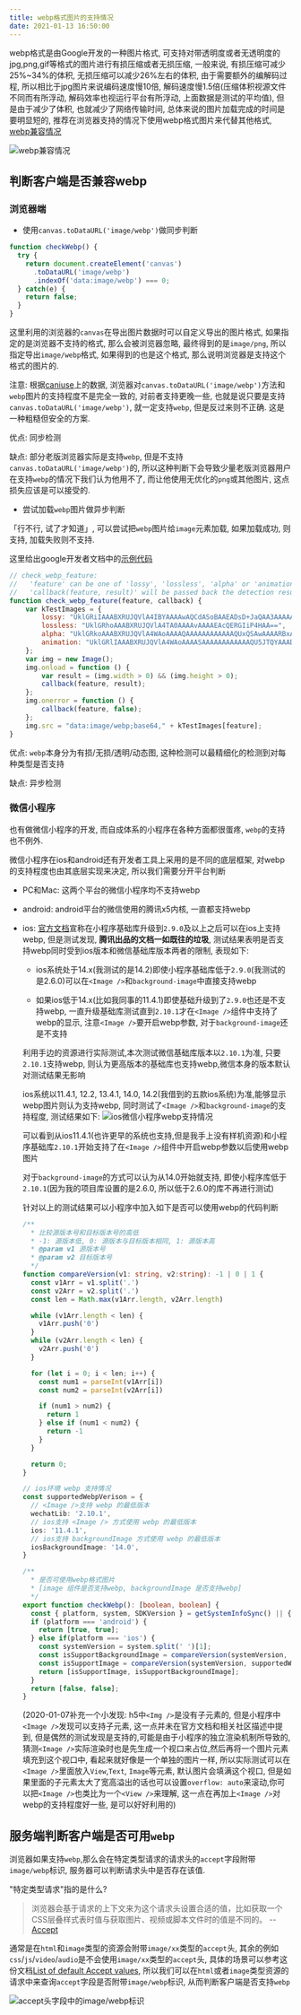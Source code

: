 ```yaml
---
title: webp格式图片的支持情况
date: 2021-01-13 16:50:00
---
```


webp格式是由Google开发的一种图片格式, 可支持对带透明度或者无透明度的jpg,png,gif等格式的图片进行有损压缩或者无损压缩, 一般来说, 有损压缩可减少25%~34%的体积, 无损压缩可以减少26%左右的体积, 由于需要额外的编解码过程, 所以相比于jpg图片来说编码速度慢10倍, 解码速度慢1.5倍(压缩体积视源文件不同而有所浮动, 解码效率也视运行平台有所浮动, 上面数据是测试的平均值), 但是由于减少了体积, 也就减少了网络传输时间, 总体来说的图片加载完成的时间是要明显短的, 推荐在浏览器支持的情况下使用webp格式图片来代替其他格式, [webp兼容情况](https://caniuse.com/?search=webp)

![webp兼容情况](/img/20220113153746.png)

## 判断客户端是否兼容webp

### 浏览器端

- 使用`canvas.toDataURL('image/webp')`做同步判断

```js
function checkWebp() {
  try {
    return document.createElement('canvas')
      .toDataURL('image/webp')
      .indexOf('data:image/webp') === 0;
  } catch(e) {
    return false;
  }
}
```

这里利用的浏览器的`canvas`在导出图片数据时可以自定义导出的图片格式, 如果指定的是浏览器不支持的格式, 那么会被浏览器忽略, 最终得到的是`image/png`, 所以指定导出`image/webp`格式, 如果得到的也是这个格式, 那么说明浏览器是支持这个格式的图片的.

注意: 根据[caniuse](https://caniuse.com/?search=webp)上的数据, 浏览器对`canvas.toDataURL('image/webp')`方法和`webp`图片的支持程度不是完全一致的, 对前者支持更晚一些, 也就是说只要是支持`canvas.toDataURL('image/webp')`, 就一定支持`webp`, 但是反过来则不正确. 这是一种粗糙但安全的方案.

优点: 同步检测

缺点: 部分老版浏览器实际是支持`webp`, 但是不支持`canvas.toDataURL('image/webp')`的, 所以这种判断下会导致少量老版浏览器用户在支持`webp`的情况下我们认为他用不了, 而让他使用无优化的`png`或其他图片, 这点损失应该是可以接受的.

- 尝试加载`webp`图片做异步判断

「行不行, 试了才知道」, 可以尝试把`webp`图片给`image`元素加载, 如果加载成功, 则支持, 加载失败则不支持.

这里给出google开发者文档中的[示例代码](https://developers.google.com/speed/webp/faq#how_can_i_detect_browser_support_for_webp)

```js
// check_webp_feature:
//   'feature' can be one of 'lossy', 'lossless', 'alpha' or 'animation'.
//   'callback(feature, result)' will be passed back the detection result (in an asynchronous way!)
function check_webp_feature(feature, callback) {
    var kTestImages = {
        lossy: "UklGRiIAAABXRUJQVlA4IBYAAAAwAQCdASoBAAEADsD+JaQAA3AAAAAA",
        lossless: "UklGRhoAAABXRUJQVlA4TA0AAAAvAAAAEAcQERGIiP4HAA==",
        alpha: "UklGRkoAAABXRUJQVlA4WAoAAAAQAAAAAAAAAAAAQUxQSAwAAAARBxAR/Q9ERP8DAABWUDggGAAAABQBAJ0BKgEAAQAAAP4AAA3AAP7mtQAAAA==",
        animation: "UklGRlIAAABXRUJQVlA4WAoAAAASAAAAAAAAAAAAQU5JTQYAAAD/////AABBTk1GJgAAAAAAAAAAAAAAAAAAAGQAAABWUDhMDQAAAC8AAAAQBxAREYiI/gcA"
    };
    var img = new Image();
    img.onload = function () {
        var result = (img.width > 0) && (img.height > 0);
        callback(feature, result);
    };
    img.onerror = function () {
        callback(feature, false);
    };
    img.src = "data:image/webp;base64," + kTestImages[feature];
}
```

优点: `webp`本身分为有损/无损/透明/动态图, 这种检测可以最精细化的检测到对每种类型是否支持

缺点: 异步检测

### 微信小程序

也有做微信小程序的开发, 而自成体系的小程序在各种方面都很蛋疼, `webp`的支持也不例外.

微信小程序在ios和android还有开发者工具上采用的是不同的底层框架, 对webp的支持程度也由其底层实现来决定, 所以我们需要分开平台判断

- PC和Mac: 这两个平台的微信小程序均不支持webp

- android: android平台的微信使用的腾讯x5内核, 一直都支持webp

- ios: [官方文档](https://developers.weixin.qq.com/community/develop/issue/130)宣称在小程序基础库升级到`2.9.0`及以上之后可以在ios上支持webp, 但是测试发现, **腾讯出品的文档一如既往的垃圾**, 测试结果表明是否支持webp同时受到ios版本和微信基础库版本两者的限制, 表现如下:

  - ios系统处于14.x(我测试的是14.2)即使小程序基础库低于`2.9.0`(我测试的是2.6.0)可以在`<Image />`和`background-image`中直接支持webp

  - 如果ios低于14.x(比如我同事的11.4.1)即使基础升级到了`2.9.0`也还是不支持webp, 一直升级基础库测试直到`2.10.1`才在`<Image />`组件中支持了webp的显示, 注意`<Image />`要开启webp参数, 对于`background-image`还是不支持

  利用手边的资源进行实际测试,本次测试微信基础库版本以`2.10.1`为准, 只要`2.10.1`支持webp, 则认为更高版本的基础库也支持webp,微信本身的版本默认对测试结果无影响

  ios系统以11.4.1, 12.2, 13.4.1, 14.0, 14.2(我借到的五款ios系统)为准,能够显示webp图片则认为支持webp, 同时测试了`<Image />`和`background-image`的支持程度, 测试结果如下:
  ![ios微信小程序webp支持情况](/img/webp_in_miniprogram.png)

  可以看到从ios11.4.1(也许更早的系统也支持,但是我手上没有样机资源)和小程序基础库`2.10.1`开始支持了在`<Image />`组件中开启webp参数以后使用webp图片

  对于`background-image`的方式可以认为从14.0开始就支持, 即使小程序库低于`2.10.1`(因为我的项目库设置的是2.6.0, 所以低于2.6.0的库不再进行测试)

  针对以上的测试结果可以小程序中加入如下是否可以使用webp的代码判断

  ```ts
  /**
    * 比较源版本号和目标版本号的高低
    * -1: 源版本低, 0: 源版本与目标版本相同, 1: 源版本高
    * @param v1 源版本号
    * @param v2 目标版本号
    */
  function compareVersion(v1: string, v2:string): -1 | 0 | 1 {
    const v1Arr = v1.split('.')
    const v2Arr = v2.split('.')
    const len = Math.max(v1Arr.length, v2Arr.length)

    while (v1Arr.length < len) {
      v1Arr.push('0')
    }
    while (v2Arr.length < len) {
      v2Arr.push('0')
    }

    for (let i = 0; i < len; i++) {
      const num1 = parseInt(v1Arr[i])
      const num2 = parseInt(v2Arr[i])

      if (num1 > num2) {
        return 1
      } else if (num1 < num2) {
        return -1
      }
    }

    return 0;
  }

  // ios环境 webp 支持情况
  const supportedWebpVerison = {
    // <Image />支持 webp 的最低版本
    wechatLib: '2.10.1',
    // ios支持 <Image /> 方式使用 webp 的最低版本
    ios: '11.4.1',
    // ios支持 backgroundImage 方式使用 webp 的最低版本
    iosBackgroundImage: '14.0',
  }

  /**
    * 是否可使用webp格式图片
    * [image 组件是否支持webp, backgroundImage 是否支持webp]
    */
  export function checkWebp(): [boolean, boolean] {
    const { platform, system, SDKVersion } = getSystemInfoSync() || {};
    if (platform === 'android') {
      return [true, true];
    } else if(platform === 'ios') {
      const systemVersion = system.split(' ')[1];
      const isSupportBackgroundImage = compareVersion(systemVersion, supportedWebpVerison.iosBackgroundImage) >= 0;
      const isSupportImage = compareVersion(systemVersion, supportedWebpVerison.ios) >= 0 && compareVersion(SDKVersion, supportedWebpVerison.wechatLib) >= 0;
      return [isSupportImage, isSupportBackgroundImage];
    }
    return [false, false];
  }
  ```
  (2020-01-07补充一个小发现: h5中`<Img />`是没有子元素的, 但是小程序中`<Image />`发现可以支持子元素, 这一点并未在官方文档和相关社区描述中提到, 但是偶然的测试发现是支持的,可能是由于小程序的独立渲染机制所导致的,猜测`<Image />`实际渲染时也是先生成一个视口来占位,然后再将一个图片元素填充到这个视口中, 看起来就好像是一个单独的图片一样, 所以实际测试可以在`<Image />`里面放入`View`,`Text`, `Image`等元素, 默认图片会填满这个视口, 但是如果里面的子元素太大了宽高溢出的话也可以设置`overflow: auto`来滚动,你可以把`<Image />`也类比为一个`<View />`来理解, 这一点在再加上`<Image />`对webp的支持程度好一些, 是可以好好利用的)

## 服务端判断客户端是否可用`webp`

浏览器如果支持`webp`,那么会在特定类型请求的请求头的`accept`字段附带`image/webp`标识, 服务器可以判断请求头中是否存在该值.

"特定类型请求"指的是什么?

> 浏览器会基于请求的上下文来为这个请求头设置合适的值，比如获取一个CSS层叠样式表时值与获取图片、视频或脚本文件时的值是不同的。  --[Accept](https://developer.mozilla.org/zh-CN/docs/Web/HTTP/Headers/Accept)

通常是在`html`和`image`类型的资源会附带`image/xx`类型的`accept`头, 其余的例如`css`/`js`/`video`/`audio`是不会使用`image/xx`类型的`accept`头, 具体的场景可以参考这份文档[List of default Accept values](https://developer.mozilla.org/en-US/docs/Web/HTTP/Content_negotiation/List_of_default_Accept_values), 所以我们可以在`html`或者`image`类型资源的请求中来查询`accept`字段是否附带`image/webp`标识, 从而判断客户端是否支持`webp`

![accept头字段中的image/webp标识](/img/20220113172305.png)
